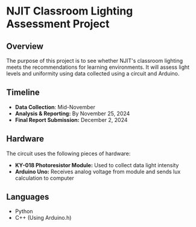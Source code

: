 # NJIT Classroom Lighting Assessment Project

## Overview
The purpose of this project is to see whether NJIT's classroom lighting meets the recommendations for learning environments. It will assess light levels and uniformity using data collected using a circuit and Arduino. 

## Timeline
- **Data Collection**: Mid-November
- **Analysis & Reporting:** By November 25, 2024
- **Final Report Submission:** December 2, 2024

## Hardware
The circuit uses the following pieces of hardware:
- **KY-018 Photoresistor Module:** Used to collect data light intensity 
- **Arduino Uno:** Receives analog voltage from module and sends lux calculation to computer

## Languages
- Python
- C++ (Using Arduino.h)